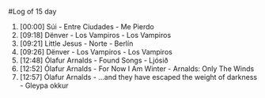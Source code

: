 #Log of 15 day

1. [00:00] Súi - Entre Ciudades - Me Pierdo
1. [09:18] Dënver - Los Vampiros - Los Vampiros
1. [09:21] Little Jesus - Norte - Berlín
1. [09:26] Dënver - Los Vampiros - Los Vampiros
1. [12:48] Ólafur Arnalds - Found Songs - Ljósið
1. [12:52] Ólafur Arnalds - For Now I Am Winter - Arnalds: Only The Winds
1. [12:57] Ólafur Arnalds - ...and they have escaped the weight of darkness - Gleypa okkur
